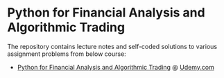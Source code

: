 # Python for Financial Analysis and Algorithmic Trading
The repository contains lecture notes and self-coded solutions to various assignment problems from below course:<br>
- [Python for Financial Analysis and Algorithmic Trading](https://www.udemy.com/python-for-finance-and-trading-algorithms/) @ [Udemy.com](https://www.udemy.com/)
